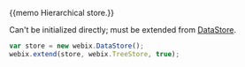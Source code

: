 
{{memo Hierarchical store.}}

Can't be initialized directly; must be extended from [DataStore](api/refs/datastore.md).

~~~js
var store = new webix.DataStore();
webix.extend(store, webix.TreeStore, true);
~~~